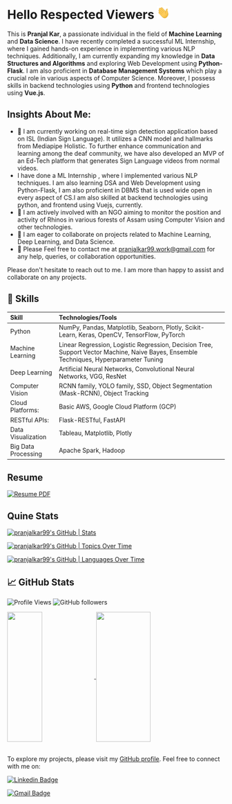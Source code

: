 # Hello Respected Viewers <img src="https://github.com/AsadAzam/AsadAzam/blob/master/wave.gif" width="30px" height="30px">

This is **Pranjal Kar**, a passionate individual in the field of **Machine Learning** and **Data Science**. 
I have recently completed a successful ML Internship, where I gained hands-on experience in implementing various NLP techniques. Additionally, I am currently expanding my knowledge in **Data Structures and Algorithms** and exploring Web Development using **Python-Flask**. I am also proficient in **Database Management Systems** which play a crucial role in various aspects of Computer Science. Moreover, I possess skills in backend technologies using **Python** and frontend technologies using **Vue.js**.

## Insights About Me:

- 🔭 I am currently working on real-time sign detection application based on ISL (Indian Sign Language). It utilizes a CNN model and hallmarks from Mediapipe Holistic. To further enhance communication and learning among the deaf community, we have also developed an MVP of an Ed-Tech platform that generates Sign Language videos from normal videos.
- I have done a ML Internship , where I implemented various NLP techniques. I am also learning DSA and Web Development using Python-Flask, I am also proficient in  DBMS that is used wide open in every aspect of CS.I am also skilled at backend technologies using python, and frontend using Vuejs, currently.  
- 🌱 I am actively involved with an NGO aiming to monitor the position and activity of Rhinos in various forests of Assam using Computer Vision and other technologies.
- 👯 I am eager to collaborate on projects related to Machine Learning, Deep Learning, and Data Science.
- 💬 Please Feel free to contact me at pranjalkar99.work@gmail.com for any help, queries, or collaboration opportunities.

Please don't hesitate to reach out to me. I am more than happy to assist and collaborate on any projects.

## :notebook_with_decorative_cover: Skills

| Skill | Technologies/Tools |
|:--|:------------|
| Python | NumPy, Pandas, Matplotlib, Seaborn, Plotly, Scikit-Learn, Keras, OpenCV, TensorFlow, PyTorch |
| Machine Learning | Linear Regression, Logistic Regression, Decision Tree, Support Vector Machine, Naive Bayes, Ensemble Techniques, Hyperparameter Tuning |
| Deep Learning | Artificial Neural Networks, Convolutional Neural Networks, VGG, ResNet |
| Computer Vision | RCNN family, YOLO family, SSD, Object Segmentation (Mask-RCNN), Object Tracking |
|Cloud Platforms:| Basic AWS, Google Cloud Platform (GCP) |
| RESTful APIs: | Flask-RESTful, FastAPI|
| Data Visualization | Tableau, Matplotlib, Plotly |
| Big Data Processing | Apache Spark, Hadoop |


## Resume

[![Resume PDF](https://img.shields.io/badge/View%20Resume-PDF-blue)](https://drive.google.com/file/d/1QwsBiuzmrv_S--BkjoPc25KhIDMIXQ4S/view?usp=sharing)

## Quine Stats

[![pranjalkar99's GitHub | Stats](https://stats.quine.sh/pranjalkar99/github?theme=dark)](https://quine.sh?utm_source=widgets&utm_campaign=pranjalkar99)

[![pranjalkar99's GitHub | Topics Over Time](https://stats.quine.sh/pranjalkar99/topics-over-time?theme=dark)](https://quine.sh?utm_source=widgets&utm_campaign=pranjalkar99)

[![pranjalkar99's GitHub | Languages Over Time](https://stats.quine.sh/pranjalkar99/languages-over-time?theme=dark)](https://quine.sh?utm_source=widgets&utm_campaign=pranjalkar99)

## &#x1f4c8; GitHub Stats


![Profile Views](https://komarev.com/ghpvc/?username=pranjalkar99&color=blue) ![GitHub followers](https://img.shields.io/github/followers/pranjalkar99?label=Follow&style=social)


<a href="https://github.com/pranjalkar99">
  <img align="center" src="https://github-readme-stats.vercel.app/api/top-langs/?username=pranjalkar99&hide=java,html&title_color=ffffff&text_color=c9cacc&icon_color=2bbc8a&bg_color=1d1f21" height="300" width="40%"/>
</a>
<a href="https://github.com/pranjalkar99">
  <img align="center" src="https://github-readme-stats.vercel.app/api?username=pranjalkar99&show_icons=true&title_color=ffffff&icon_color=bb2acf&text_color=daf7dc&bg_color=151515" height="300" width="50%"/>
</a>
<br>
<br>

To explore my projects, please visit my [GitHub profile](https://github.com/pranjalkar99).
Feel free to connect with me on:

[![Linkedin Badge](https://img.shields.io/badge/-LinkedIn-blue?style=flat-square&logo=Linkedin&logoColor=white&link=https://www.linkedin.com/in/pranjal-kar-3b4691196)](https://www.linkedin.com/in/pranjal-kar-3b4691196)

[![Gmail Badge](https://img.shields.io/badge/-Gmail-c14438?style=flat-square&logo=Gmail&logoColor=white&link=mailto:pranjalkar99.work@gmail.com)](mailto:pranjalkar99.work@gmail.com)
<!-- 
- 🌱 I’m currently working and experimenting on various Machine Learning techologies. 
- I have done a ML Internship , where I implemented various NLP techniques. I am also learning DSA and Web Development using Python-Flask, I am also proficient in  DBMS that is used wide open in every aspect of CS.I am also skilled at backend technologies using python, and frontend using Vuejs, currently. 
- 👯 I’m looking to collaborate on various project related to Machine Learning, or Deep Learning, as well as Data Science Projects.
- 🔭 I’m currently worked on ISL based real time sign detection application that uses a CNN and hallmarks from mediapipe hollistic, along with a LTSM model to predict the signs , for better communication between the signers, and non-signers. We also created a MVP of a Ed-Tech platform that generates content from normal video to Sign Language video for efficient communication and learning among the deaf community, which is around 65 million in India.
- I am also working in a NGO that aims to monitor the position and activity of Rhinos in various forests of Assam, using Computer Vision and other technologies.
- Please feel free to contact me on : pranjalkar99.work@gmail.com for any help/Queries. I will more than happy to help/collaborate in any projects.
- <!--
- 
- 🤔 I’m looking for help with ...
- 💬 Ask me about ...
- 📫 How to reach me: ...
- 😄 Pronouns: ...
- ⚡ Fun fact: ...

- 🔭 I’m currently working on ...
-->
 

